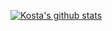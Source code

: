 [![Kosta's github stats](https://github-readme-stats.vercel.app/api?username=KostaMadorsky&theme=dark)](https://github.com/KostaMadorsky/github-readme-stats)
